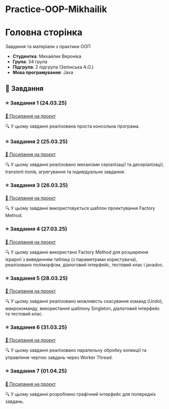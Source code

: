 # Practice-OOP-Mikhailik

# Головна сторінка

Завдання та матеріали з практики ООП

- **Студентка**: Михайлик Вероніка
- **Група**: 34 група
- **Підгрупа**: 2 підгрупа (Зелінська А.О.)
- **Мова програмування**: Java

## 📌 Завдання

### ⭐ Завдання 1 (24.03.25)
[🔗 Посилання на проєкт](Practice-OOP-Mikhailik/src/task1/Readme.md)

🔍 У цьому завданні реалізована проста консольна програма.

### ⭐ Завдання 2  (25.03.25)
[🔗 Посилання на проєкт](Practice-OOP-Mikhailik/src/task2/README.md)

🔍 У цьому завданні реалізовано механізми серіалізації та десеріалізації, transient полів, агрегування та індивідуальне завдання.

### ⭐ Завдання 3 (26.03.25)
[🔗 Посилання на проєкт](Practice-OOP-Mikhailik/src/task3/README.md)

🔍 У цьому завданні використовується шаблон проектування Factory Method.

### ⭐ Завдання 4 (27.03.25)
[🔗 Посилання на проєкт](Practice-OOP-Mikhailik/src/task4/README.md)

🔍 У цьому завданні використано Factory Method для розширення ієрархії з виведенням таблиці (з параметрами користувача), реалізовано поліморфізм, діалоговий інтерфейс, тестовий клас і javadoc.

### ⭐ Завдання 5 (28.03.25)
[🔗 Посилання на проєкт](Practice-OOP-Mikhailik/src/task5/README.md)

🔍 У цьому завданні реалізовано можливість скасування команд (Undo), макрокоманду, використання шаблону Singleton, діалоговий інтерфейс та тестовий клас.

### ⭐ Завдання 6 (31.03.25)
[🔗 Посилання на проєкт](Practice-OOP-Mikhailik/src/task6/README.md)

🔍 У цьому завданні реалізовано паралельну обробку колекції та управління чергою завдань через Worker Thread.

### ⭐ Завдання 7 (01.04.25)
[🔗 Посилання на проєкт](Practice-OOP-Mikhailik/src/task7/README.md)

🔍 У цьому завданні розроблено графічний інтерфейс для попередніх завдань.

